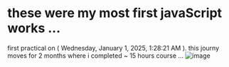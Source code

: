 # these were my most first javaScript works ... 
first practical on ‎( Wednesday, ‎January ‎1, ‎2025, ‏‎1:28:21 AM ).
this journy moves for 2 months where i completed ~ 15 hours course ...
![image](https://github.com/user-attachments/assets/539b1404-de1d-47de-9728-3e599fb41ae2)

